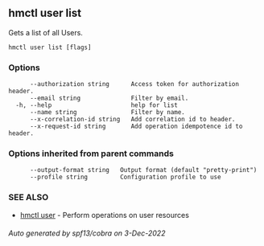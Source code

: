 ## hmctl user list

Gets a list of all Users.

```
hmctl user list [flags]
```

### Options

```
      --authorization string      Access token for authorization header.
      --email string              Filter by email.
  -h, --help                      help for list
      --name string               Filter by name.
      --x-correlation-id string   Add correlation id to header.
      --x-request-id string       Add operation idempotence id to header.
```

### Options inherited from parent commands

```
      --output-format string   Output format (default "pretty-print")
      --profile string         Configuration profile to use
```

### SEE ALSO

* [hmctl user](hmctl_user.md)	 - Perform operations on user resources

###### Auto generated by spf13/cobra on 3-Dec-2022
